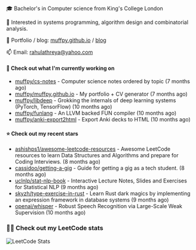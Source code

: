 🎓 Bachelor's in Computer science from King's College London  

🔭 Interested in systems programming, algorithm design and combinatorial analysis.

🤗 Portfolio / blog: [muffpy.github.io](https://muffpy.github.io/) / [blog](https://muffpy.github.io/blog)

📫 Email: [rahulathreya@yahoo.com](mailto:rahulathreya@yahoo.com)

#### 👷 Check out what I'm currently working on

- [muffpy/cs-notes](https://github.com/muffpy/cs-notes) - Computer science notes ordered by topic (7 months ago)
- [muffpy/muffpy.github.io](https://github.com/muffpy/muffpy.github.io) - My portfolio &#43; CV generator (7 months ago)
- [muffpy/libdeep](https://github.com/muffpy/libdeep) - Grokking the internals of deep learning systems (PyTorch, TensorFlow) (10 months ago)
- [muffpy/funlang](https://github.com/muffpy/funlang) - An LLVM backed FUN compiler  (10 months ago)
- [muffpy/anki-export2html](https://github.com/muffpy/anki-export2html) - Export Anki decks to HTML (10 months ago)

#### ⭐ Check out my recent stars

- [ashishps1/awesome-leetcode-resources](https://github.com/ashishps1/awesome-leetcode-resources) - Awesome LeetCode resources to learn Data Structures and Algorithms and prepare for Coding Interviews. (8 months ago)
- [cassidoo/getting-a-gig](https://github.com/cassidoo/getting-a-gig) - Guide for getting a gig as a tech student. (8 months ago)
- [uclnlp/stat-nlp-book](https://github.com/uclnlp/stat-nlp-book) - Interactive Lecture Notes, Slides and Exercises for Statistical NLP (9 months ago)
- [skyzh/type-exercise-in-rust](https://github.com/skyzh/type-exercise-in-rust) - Learn Rust dark magics by implementing an expression framework in database systems (9 months ago)
- [openai/whisper](https://github.com/openai/whisper) - Robust Speech Recognition via Large-Scale Weak Supervision (10 months ago)

### 👨‍💻 Check out my LeetCode stats
![LeetCode Stats](https://leetcode.card.workers.dev/lcascension?theme=unicorn&font=baloo&extension=null)
